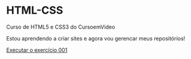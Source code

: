 # HTML-CSS

 Curso de HTML5 e CSS3 do CursoemVideo

 Estou aprendendo a criar sites e agora vou gerencar meus repositórios!

<a href="https://alenior.github.io/html.css.javascript/html-css/exercicios/ex001/">Executar o exercício 001<a/>
